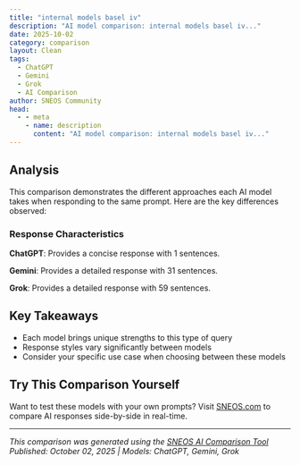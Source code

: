 ```yaml
---
title: "internal models basel iv"
description: "AI model comparison: internal models basel iv..."
date: 2025-10-02
category: comparison
layout: Clean
tags:
  - ChatGPT
  - Gemini
  - Grok
  - AI Comparison
author: SNEOS Community
head:
  - - meta
    - name: description
      content: "AI model comparison: internal models basel iv..."
---
```


<ChatComparison
  title="internal models basel iv"
  prompt="internal models basel iv"
  :responses='{"ChatGPT": "Basel IV refers to the set of reform measures developed by the Basel Committee on Banking Supervision (BCBS) aimed at enhancing the regulation, supervision, and risk management within the banking sector. These measures build upon the Basel III framework and address several key areas, including risk-weighted assets (RWAs), capital requirements, and the implementation of internal models.\n\n### Key Aspects of Internal Models under Basel IV\n\n1. **Standardized Approaches**: Basel IV encourages increased standardization for the calculation of capital requirements. This includes the introduction of revised approaches for credit risk, operational risk, and the leverage ratio.\n\n2. **Internal Ratings-Based (IRB) Approaches**: Banks using internal models to estimate credit risk can adopt the IRB approaches. Basel IV enhances regulations around IRB models, ensuring that they are more conservative and better aligned with standardized approaches.\n\n3. **Model Limitations**: Basel IV introduces constraints on how banks can use internal models for risk assessment. For example, it may require that banks apply a floor to model outcomes, ensuring that internal estimations do not fall below a certain percentage of the standardized measurements.\n\n4. **Capital Floors**: A significant feature of Basel IV is the introduction of capital floors that require banks to maintain capital levels based on predefined standardized approaches, even if their internal models suggest lower capital requirements. This means that the outputs of internal models will be limited to ensure consistency and reduce risk of undercapitalization.\n\n5. **Simplified Model Approval**: Basel IV may require banks to provide more transparency and robustness in their internal model development and validation processes. Banks will face more stringent criteria for model approval, increasing regulatory scrutiny of internal models to ensure they accurately reflect underlying risks.\n\n6. **Operational Risk Management**: Basel IV introduces a more standardized approach for calculating operational risk capital, moving away from the Advanced Measurement Approaches (AMA) formerly available to many banks.\n\n7. **Stress Testing and Backtesting**: Banks will be required to conduct robust stress testing and backtesting of their internal models to ensure they accurately capture potential risks and maintain capital adequacy during stressed conditions.\n\n8. **Supervisory Review**: There will be an increased focus on supervisory review of banks’ internal models, with regulators exercising heightened due diligence in the validation and ongoing assessment of these models.\n\n### Overall Goals of Basel IV\n\nThe overall goals of Basel IV, including adjustments related to internal models, are to:\n- Enhance the resilience of the banking sector against financial stress.\n- Improve transparency and comparability in risk-weighted capital measurement.\n- Ensure that banks hold sufficient capital against their risks to promote financial stability.\n- Address shortcomings identified during the Basel III implementation and the 2008 financial crisis.\n\nBanks will need to carefully consider how these Basel IV regulations impact their internal models and risk management frameworks, adapting to the new standards while remaining compliant and competitive.", "Gemini": "## Internal Models and Basel IV\n\nInternal models play a significant role in Basel IV, the latest iteration of the Basel Accords, primarily for calculating regulatory capital requirements. While Basel IV aims to reduce reliance on internal models in favor of standardized approaches, they aren\u0027t entirely eliminated. Here\u0027s a breakdown:\n\n**Key Changes in Basel IV Regarding Internal Models:**\n\n* **Reduced Scope of Use:** Basel IV significantly reduces the scope for using internal models, particularly for credit risk. This is a major shift from previous versions of Basel, where internal models (like the Advanced Internal Ratings Based approach - AIRB) were widely used by larger, more sophisticated banks.\n* **Focus on Standardized Approaches:** Basel IV emphasizes standardized approaches (SA) for calculating capital requirements. These approaches are designed to be simpler and more consistent across institutions, reducing the risk of model manipulation and promoting comparability.\n* **Restrictions and Limitations on Internal Models:** Even where internal models are permitted, Basel IV imposes tighter restrictions and limitations. This includes:\n * **Floor on Internal Model Outputs:** A key element is the output floor, which states that banks\u0027 risk-weighted assets (RWAs) calculated using internal models cannot be lower than a certain percentage (initially 72.5%) of the RWAs calculated using the standardized approaches. This effectively limits the capital benefits of using internal models.\n * **Enhanced Model Validation and Governance:** Basel IV requires stronger model validation, governance, and risk management frameworks for banks that continue to use internal models. This includes more frequent reviews and more robust processes for identifying and addressing model weaknesses.\n * **Stricter Input Data Requirements:** Basel IV specifies more rigorous requirements for the data used as inputs for internal models, improving data quality and consistency.\n\n**Areas Where Internal Models Remain Relevant (though often restricted):**\n\n* **Market Risk:** Internal models are still permitted for calculating market risk capital, but with significant revisions to the market risk framework (Fundamental Review of the Trading Book - FRTB). The FRTB introduces a standardized approach alongside the internal models approach, but the internal models approach is subject to stringent requirements.\n* **Operational Risk:** Basel IV eliminates the use of internal models for calculating operational risk capital. Banks are required to use the standardized approach.\n* **Credit Valuation Adjustment (CVA) Risk:** While the standardized approach is the primary method, internal models are still permitted for CVA risk under certain conditions, but these models are subject to constraints and must meet stringent requirements.\n\n**Reasons for the Shift Away from Internal Models:**\n\n* **Complexity and Inconsistency:** Internal models can be highly complex and difficult to validate. This has led to inconsistencies in capital requirements across different banks, even for similar portfolios.\n* **Model Risk:** Banks relying heavily on internal models are exposed to significant model risk, the risk of financial loss arising from errors or deficiencies in model design, implementation, or use.\n* **Gaming the System:** Some banks were accused of using internal models to artificially lower their capital requirements, which undermined the integrity of the regulatory framework.\n* **Lack of Comparability:** The complexity and diversity of internal models made it difficult to compare the risk profiles of different banks.\n\n**Implications for Banks:**\n\n* **Increased Capital Requirements:** The shift towards standardized approaches and the introduction of the output floor are expected to increase capital requirements for many banks, particularly those that previously relied heavily on internal models.\n* **Investment in Standardized Approaches:** Banks will need to invest in implementing and maintaining the standardized approaches, including data collection and reporting systems.\n* **Review of Internal Model Strategy:** Banks need to carefully review their internal model strategy and assess the cost-benefit of maintaining internal models versus relying solely on standardized approaches.\n* **Focus on Data Quality and Model Governance:** Banks that continue to use internal models will need to strengthen their data quality and model governance frameworks to meet the enhanced requirements of Basel IV.\n\n**In Summary:**\n\nBasel IV significantly reduces the reliance on internal models, primarily for credit risk and operational risk. While internal models are still permitted in certain areas (notably market risk and, to a lesser extent, CVA risk), they are subject to stricter requirements, limitations, and the overall output floor. This shift aims to promote greater consistency, comparability, and transparency in capital regulation across banks globally. The impact of Basel IV on individual banks will depend on their current use of internal models and their ability to adapt to the new requirements.\n", "Grok": "The term \u0022internal models\u0022 in the context of Basel IV refers to the methodologies and frameworks that banks use to calculate their risk-weighted assets (RWAs) and regulatory capital requirements for credit, market, and operational risks under the Basel framework. Basel IV, while not an official term, generally refers to the finalized Basel III reforms and enhancements agreed upon by the Basel Committee on Banking Supervision (BCBS) in December 2017, often called the \u0022Basel III Endgame.\u0022 These reforms, set to be implemented starting from January 2023 (with phased-in timelines in many jurisdictions), aim to reduce excessive variability in RWAs and improve the comparability of risk assessments across banks.\n\n### Internal Models Under Basel IV\nUnder the Basel framework, banks with sufficient sophistication and regulatory approval can use internal models to estimate risks and calculate capital requirements, as opposed to relying on standardized approaches. Basel IV introduces significant changes to the use of internal models, aiming to address concerns about their complexity, lack of transparency, and variability in outcomes.\n\nHere are the key aspects of internal models under Basel IV for different risk types:\n\n1. **Credit Risk - Internal Ratings-Based (IRB) Approach**:\n - Basel IV imposes stricter constraints on the use of internal models for credit risk under the IRB approach to reduce variability in RWAs.\n - Key changes include:\n - **Removal of Advanced IRB (A-IRB) for certain exposures**: Banks are no longer allowed to use A-IRB for exposures to large corporates, banks, and other financial institutions with total assets above a certain threshold (e.g., \u20AC50 billion). Instead, the Foundation IRB (F-IRB) or standardized approach must be used.\n - **Parameter floors**: For portfolios where internal models are still allowed, Basel IV introduces input floors for key parameters like Probability of Default (PD) and Loss Given Default (LGD). For example, PD floors are set at 0.05% for corporate exposures.\n - **Output floor**: Basel IV introduces an overall output floor of 72.5% of the RWAs calculated under the standardized approach. This means that even if a bank\u0027s internal model calculates lower RWAs, the final capital requirement cannot be less than 72.5% of the RWAs under the standardized approach.\n - These changes aim to limit excessive optimism in internal models and enhance comparability across banks.\n\n2. **Market Risk - Internal Model Approach (IMA)**:\n - For market risk, Basel IV builds on the Fundamental Review of the Trading Book (FRTB), which was finalized as part of the Basel III reforms.\n - Banks can use internal models for market risk, but the framework is more stringent:\n - **Expected Shortfall (ES)**: Replaces Value-at-Risk (VaR) as the primary risk measure, focusing on tail risk over a 97.5% confidence level.\n - **Liquidity horizons**: Risk factors are assigned different liquidity horizons, reflecting how long it would take to unwind positions in stressed market conditions.\n - **Model approval and backtesting**: Stricter criteria for model approval, including desk-level validation and backtesting requirements. Desks failing backtesting must revert to the standardized approach.\n - **Non-modellable risk factors (NMRFs)**: Risk factors that cannot be adequately modeled must be capitalized using a stress scenario approach, increasing capital requirements.\n - The goal is to ensure that internal models for market risk are robust and capture tail risks more effectively.\n\n3. **Operational Risk - Internal Models Prohibited**:\n - One of the most significant changes in Basel IV is the complete elimination of internal models (Advanced Measurement Approaches, AMA) for operational risk.\n - Instead, all banks must use the Standardized Measurement Approach (SMA), which combines a business indicator component (based on income) with a historical loss component (based on a bank\u2019s own loss experience).\n - This change was driven by the high variability and subjectivity in internal models for operational risk, as well as challenges in validating these models.\n\n### Key Objectives of Changes to Internal Models in Basel IV\nThe reforms to internal models under Basel IV are designed to address several issues identified in the wake of the 2008 financial crisis and subsequent assessments of Basel III:\n- **Reduce variability in RWAs**: Internal models often produced significantly different RWAs for similar exposures across banks, undermining comparability and confidence in capital ratios.\n- **Enhance credibility**: By imposing floors and standardized approaches, Basel IV aims to ensure that capital requirements are not understated.\n- **Limit model risk**: Over-reliance on complex models can lead to errors or manipulation, so Basel IV introduces constraints to balance model use with standardized methods.\n- **Improve transparency**: Greater reliance on standardized approaches and mandatory disclosures makes it easier for regulators and stakeholders to understand and compare capital adequacy.\n\n### Challenges for Banks Using Internal Models\n- **Increased capital requirements**: The output floor and parameter floors often result in higher RWAs, requiring banks to hold more capital.\n- **Operational burden**: Revising or phasing out internal models (e.g., for operational risk) requires significant investment in systems, data, and processes to comply with new standardized approaches.\n- **Loss of competitive advantage**: Banks that previously benefited from lower capital requirements through optimized internal models may face a level playing field with smaller or less sophisticated banks using standardized approaches.\n- **Regulatory scrutiny**: Banks must meet stricter criteria for model approval and ongoing validation, increasing compliance costs.\n\n### Conclusion\nUnder Basel IV, internal models remain an important tool for sophisticated banks to calculate capital requirements, particularly for credit and market risk. However, their use is heavily constrained through parameter floors, output floors, and outright prohibitions (e.g., for operational risk). These changes reflect a shift toward standardization and conservatism in the Basel framework, aiming to strengthen the global banking system\u0027s resilience while addressing the limitations of internal models. Banks must adapt to these changes by recalibrating their models, enhancing data quality, and preparing for higher capital requirements. Implementation timelines and specific requirements may vary by jurisdiction, as national regulators (e.g., the European Union, U.S., or others) adopt Basel IV into local rules. For instance, the EU\u0027s CRR III/CRD VI and the U.S. Federal Reserve\u0027s proposals reflect tailored approaches to these global standards.\n\nIf you have a specific aspect of internal models or Basel IV (e.g., a particular risk type or jurisdiction) you\u0027d like to explore further, let me know!"}' 
  published-date="13:24"
/>

## Analysis

This comparison demonstrates the different approaches each AI model takes when responding to the same prompt. Here are the key differences observed:

### Response Characteristics

**ChatGPT**: Provides a concise response with 1 sentences. 

**Gemini**: Provides a detailed response with 31 sentences. 

**Grok**: Provides a detailed response with 59 sentences. 

## Key Takeaways

- Each model brings unique strengths to this type of query
- Response styles vary significantly between models
- Consider your specific use case when choosing between these models

## Try This Comparison Yourself

Want to test these models with your own prompts? Visit [SNEOS.com](https://sneos.com) to compare AI responses side-by-side in real-time.

---

*This comparison was generated using the [SNEOS AI Comparison Tool](https://sneos.com)*
*Published: October 02, 2025 | Models: ChatGPT, Gemini, Grok*
